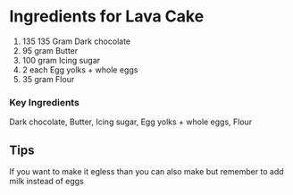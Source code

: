 # Ingredients for Lava Cake
1. 135 135 Gram Dark chocolate
2. 95 gram Butter
3. 100 gram Icing sugar
4. 2 each Egg yolks + whole eggs
5. 35 gram Flour

###  Key Ingredients 
Dark chocolate, Butter, Icing sugar, Egg yolks + whole eggs, Flour

## Tips
If you want to make it egless than you can also make but remember 
to add milk instead of eggs